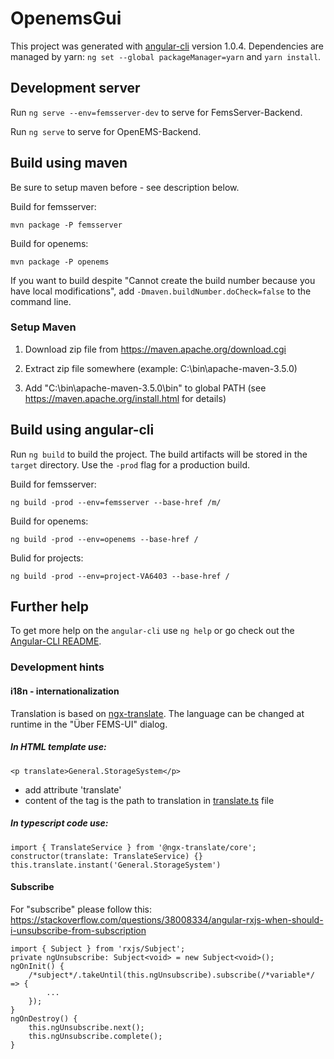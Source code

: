 # OpenemsGui

This project was generated with [angular-cli](https://github.com/angular/angular-cli) version 1.0.4.
Dependencies are managed by yarn: `ng set --global packageManager=yarn` and `yarn install`.

## Development server

Run `ng serve --env=femsserver-dev` to serve for FemsServer-Backend.

Run `ng serve` to serve for OpenEMS-Backend.

## Build using maven

Be sure to setup maven before - see description below.

Build for femsserver:

`mvn package -P femsserver`

Build for openems:

`mvn package -P openems`

If you want to build despite "Cannot create the build number because you have local modifications", add `-Dmaven.buildNumber.doCheck=false` to the command line.

### Setup Maven

1. Download zip file from https://maven.apache.org/download.cgi

2. Extract zip file somewhere (example: C:\bin\apache-maven-3.5.0)

3. Add "C:\bin\apache-maven-3.5.0\bin" to global PATH (see https://maven.apache.org/install.html for details)

## Build using angular-cli

Run `ng build` to build the project. The build artifacts will be stored in the `target` directory. Use the `-prod` flag for a production build.

Build for femsserver:

`ng build -prod --env=femsserver --base-href /m/`

Build for openems:

`ng build -prod --env=openems --base-href /`

Bulid for projects:

`ng build -prod --env=project-VA6403 --base-href /`

## Further help

To get more help on the `angular-cli` use `ng help` or go check out the [Angular-CLI README](https://github.com/angular/angular-cli/blob/master/README.md).

### Development hints

#### i18n - internationalization

Translation is based on [ngx-translate](https://github.com/ngx-translate). The language can be changed at runtime in the "Über FEMS-UI" dialog.

##### In HTML template use:

`<p translate>General.StorageSystem</p>`

* add attribute 'translate'
* content of the tag is the path to translation in [translate.ts](app/shared/translate.ts) file

##### In typescript code use:
```
import { TranslateService } from '@ngx-translate/core';
constructor(translate: TranslateService) {}
this.translate.instant('General.StorageSystem')
```

#### Subscribe
For "subscribe" please follow this: https://stackoverflow.com/questions/38008334/angular-rxjs-when-should-i-unsubscribe-from-subscription
```
import { Subject } from 'rxjs/Subject';
private ngUnsubscribe: Subject<void> = new Subject<void>();
ngOnInit() {
    /*subject*/.takeUntil(this.ngUnsubscribe).subscribe(/*variable*/ => {
        ...
    });
}
ngOnDestroy() {
    this.ngUnsubscribe.next();
    this.ngUnsubscribe.complete();
}
```